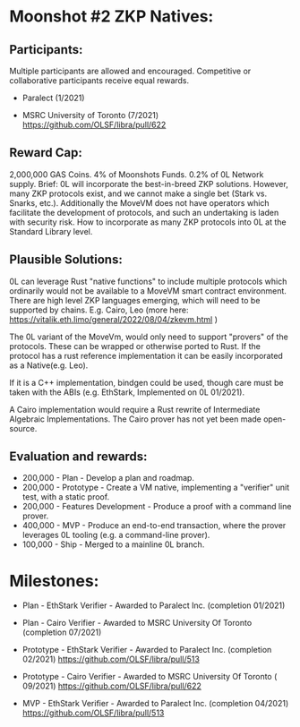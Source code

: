 # Moonshot #2 ZKP Natives:

## Participants:
Multiple participants are allowed and encouraged. Competitive or collaborative participants receive equal rewards.

- Paralect (1/2021)

- MSRC University of Toronto (7/2021) https://github.com/OLSF/libra/pull/622

## Reward Cap:
2,000,000 GAS Coins. 4% of Moonshots Funds. 0.2% of 0L Network supply.
Brief:
0L will incorporate the best-in-breed ZKP solutions. However, many ZKP protocols exist, and we cannot make a single bet (Stark vs. Snarks, etc.). Additionally the MoveVM does not have operators which facilitate the development of protocols, and such an undertaking is laden with security risk. How to incorporate as many ZKP protocols into 0L at the Standard Library level.

## Plausible Solutions:
0L can leverage Rust "native functions" to include multiple protocols which ordinarily would not be available to a MoveVM smart contract environment. There are high level ZKP languages emerging, which will need to be supported by chains. E.g. Cairo, Leo (more here: https://vitalik.eth.limo/general/2022/08/04/zkevm.html )

The 0L variant of the MoveVm, would only need to support "provers" of the protocols. These can be wrapped or otherwise ported to Rust.
If the protocol has a rust reference implementation it can be easily incorporated as a Native(e.g. Leo).

If it is a C++ implementation, bindgen could be used, though care must be taken with the ABIs (e.g. EthStark, Implemented on 0L 01/2021).

A Cairo implementation would require a Rust rewrite of Intermediate Algebraic Implementations. The Cairo prover has not yet been made open-source.

## Evaluation and rewards:

- 200,000 - Plan - Develop a plan and roadmap.
- 200,000 - Prototype - Create a VM native, implementing a "verifier" unit test, with a static proof.
- 200,000 - Features Development - Produce a proof with a command line prover.
- 400,000 - MVP - Produce an end-to-end transaction, where the prover leverages 0L tooling (e.g. a command-line prover). 
- 100,000 - Ship - Merged to a mainline 0L branch.

# Milestones:

- Plan - EthStark Verifier - Awarded to Paralect Inc. (completion 01/2021)
- Plan - Cairo Verifier - Awarded to MSRC University Of Toronto (completion 07/2021)

- Prototype - EthStark Verifier - Awarded to Paralect Inc. (completion 02/2021) https://github.com/OLSF/libra/pull/513
- Prototype - Cairo Verifier - Awarded to MSRC University Of Toronto ( 09/2021) https://github.com/OLSF/libra/pull/622

- MVP - EthStark Verifier - Awarded to Paralect Inc. (completion 04/2021) https://github.com/OLSF/libra/pull/513
